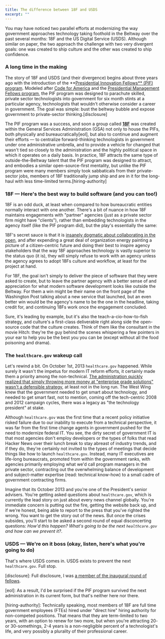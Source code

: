 ```yaml
---
title: The difference between 18F and USDS
excerpt: ""
---
```


You may have noticed two parallel efforts at modernizing the way government approaches technology taking foothold in the Beltway over the past several months: 18F and the US Digital Service (USDS). Although similar on paper, the two approach the challenge with two very divergent goals: one was created to ship culture and the other was created to ship confidence.

### A long time in the making

The story of 18F and USDS (and their divergence) begins about three years ago with the introduction of the **[Presidential Innovation Fellows** (PIF) program](http://presidentialinnovation.org). Modeled after [Code for America](http://codeforamerica.org) and the [Presidential Management Fellows program](http://pmf.gov), the PIF program was designed to parachute skilled, private sector technologists into government for six month stints at a particular agency, technologists that wouldn't otherwise consider a career in government. The goal was simple: bust the beltway bubble and expose government to private-sector thinking.[disclosure]

The PIF program was a success, and soon a group called **[18F](https://18f.gsa.gov)** was created within the General Services Administration (GSA) not only to house the PIFs, both physically and bureaucratically[eol], but also to continue and augment their efforts — to centralize forward-thinking technologists in government under one administrative umbrella, and to provide a vehicle for changed that wasn't tied so closely to the administration and the highly political space in which it operates on a daily basis. In practice, 18F attracts the same type of outside-the-Beltway talent that the PIF program was designed to attract, and embodies a similar open-source-first mentality, but unlike the PIF program were many members simply took sabbaticals from their private-sector jobs, members of 18F traditionally jump ship and are in it for the long-haul with less time-limited terms.[hiring-authority]

### 18F — Here's the best way to build software (and you can too!)

18F is an odd duck, at least when compared to how bureaucratic entities normally interact with one another. There's a bit of nuance in how 18F maintains engagements with "partner" agencies (just as a private sector firm might have "clients"), rather than embedding technologists in the agency itself (like the PIF program did), but the play's essentially the same:

18F's secret sauce is that it is [insanely dogmatic about collaborating in the open](https://github.com/18F/open-source-policy), and after expending a great deal of organization energy painting a picture of a citizen-centric future and doing their best to inspire agency stakeholders that the way 18F approaches technology is vastly superior to the status quo (it is), they will simply refuse to work with an agency unless the agency agrees to adopt 18Fs culture and workflow, at least for the project at hand.

For 18F, the goal isn't simply to deliver the piece of software that they were asked to create, but to leave the partner agency with a better sense of and appreciation for what modern software development looks like outside the Beltway. For them a win might be their name on the front page of the Washington Post talking about a new service that launched, but an even better win would be the agency's name to be the one in the headline, taking credit for, and continuing 18Fs work once the engagement concluded.

Sure, it's leading by example, but it's also the teach-a-cio-how-to-fish strategy, and culture's a first-class deliverable right along side the open-source code that the culture creates. Think of them like the consultant in the movie Hitch: they're the guy behind the scenes whispering a few pointers in your ear to help you be the best you you can be (except without all the food poisoning and drama).

### The `healthcare.gov` wakeup call

Let's rewind a bit. On October 1st, 2013 `healthcare.gov` happened. While surely it wasn't the impetus for modern IT reform efforts, it certainly made them a priority among the non-technical. [The administration quickly realized that simply throwing more money at "enterprise grade solutions" wasn't a defensible strategy](http://ben.balter.com/2014/12/18/geeks-and-suits/#the-age-of-the-geek), at least not in the long run. The West Wing knew that the government needed to get smart about technology, and needed to get smart fast, not to mention, coming off the tech-centric 2008 and 2012 campaign cycles, there was a legacy as "the technology president" at stake.

Although `healthcare.gov` was the first time that a recent policy initiative risked failure due to our inability to execute from a technical perspective, it was far from the first time change agents in government pushed for the need to modernize federal IT. You see, the dirty secret of government IT is that most agencies don't employ developers or the types of folks that read Hacker News over their lunch break to stay abreast of industry trends, and if they do, they're certainly not invited to the types of meetings that decide things like how to launch `healthcare.gov`. Instead, many IT executives are life-long bureaucrats, promoted from within the government ranks, with agencies primarily employing what we'd call program managers in the private sector, contracting out the overwhelming balance of development and subject-matter expertise (read: technical know-how) to a small cadre of government contracting firms.

Imagine that its October 2013 and you're one of the President's senior advisers. You're getting asked questions about `healthcare.gov`, which is currently the lead story on just about every news channel globally. You're immediate concern is putting out the fire, getting the website back up, and if we're honest, being able to report to the press that you've righted the wrong. You want to get the story out of the news. But once the crises subsides, you'll start to be asked a second round of equal disconcerting questions: *How'd this happen? What's going to be the next `healthcare.gov` and how can we prevent it?*.

### USDS — We're on it boss (okay, listen, here's what you're going to do)

That's where USDS comes in. USDS exists to prevent the next `healthcare.gov`. Full stop.

[disclosure]: Full disclosure, I was [a member of the inaugural round of fellows](http://ben.balter.com/2013/09/30/ten-things-you-learn-as-a-presidential-innovation-fellow/).

[eol]: As a result, I'd be surprised if the PIF program survived the next administration in its current form, but that's neither here nor there.

[hiring-authority]: Technically speaking, most members of 18F are full time government employees (FTEs) hired under "direct hire" hiring authority for non-competed positions. That means that they are term-limited to two years, with an option to renew for two more, but when you're attracting 20- or 30-somethings, 2-4 years is a non-negligible percent of a technologist's life, and very possibly a plurality of their professional career.
